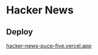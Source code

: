 # Hacker News
## Deploy
[hacker-news-puce-five.vercel.app](https://hacker-news-puce-five.vercel.app/)
